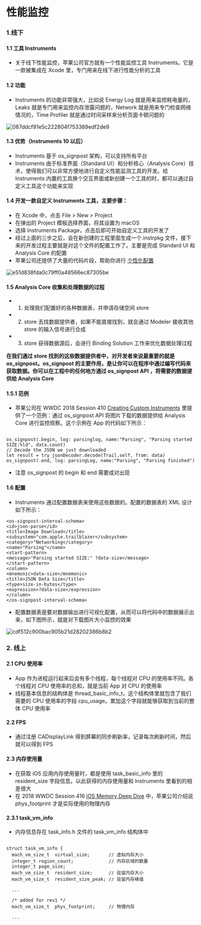 # 性能监控

### 1.线下


#### 1.1 工具 Instruments

* 关于线下性能监控，苹果公司官方就有一个性能监控工具 Instruments。它是一款被集成在 Xcode 里，专门用来在线下进行性能分析的工具

#### 1.2 功能

* Instruments 的功能非常强大，比如说 Energy Log 就是用来监控耗电量的，Leaks 就是专门用来监控内存泄露问题的，Network 就是用来专门检查网络情况的，Time Profiler 就是通过时间采样来分析页面卡顿问题的

![087ddcf91e5c222804f753389edf2de9](https://user-images.githubusercontent.com/17693976/211303095-1ab88055-406b-475a-bc4c-13608d9ccce9.png)

#### 1.3 优势（Instruments 10 以后）

* Instruments 基于 os_signpost 架构，可以支持所有平台
* Instruments 由于标准界面（Standard UI）和分析核心（Analysis Core）技术，使得我们可以非常方便地进行自定义性能监测工具的开发。给 Instruments 内置的工具换个交互界面或新创建一个工具的时，都可以通过自定义工具这个功能来实现

#### 1.4 开发一款自定义 Instruments 工具，主要步骤：

* 在 Xcode 中，点击 File > New > Project
* 在弹出的 Project 模板选择界面，将其设置为 macOS
* 选择 Instruments Package，点击后即可开始自定义工具的开发了
* 经过上面的三步之后，会在新创建的工程里面生成一个.instrpkg 文件，接下来的开发过程主要就是对这个文件的配置工作了。主要是完成 Standard UI 和 Analysis Core 的配置
* 苹果公司还提供了大量的代码片段，帮助你进行 [个性化配置](https://help.apple.com/instruments/developer/mac/current/)

![e51d838fda0c79ff0a48566ec87305be](https://user-images.githubusercontent.com/17693976/211303851-61742fcb-957d-4e1c-9648-3fb571531bbd.png)

#### 1.5 Analysis Core 收集和处理数据的过程

* 1. 处理我们配置好的各种数据表，并申请存储空间 store
* 2. store 去找数据提供者，如果不能直接找到，就会通过 Modeler 接收其他 store 的输入信号进行合成
* 3. store 获得数据源后，会进行 Binding Solution 工作来优化数据处理过程

**在我们通过 store 找到的这些数据提供者中，对开发者来说最重要的就是 os_signpost。os_signpost 的主要作用，是让你可以在程序中通过编写代码来获取数据。你可以在工程中的任何地方通过 os_signpost API ，将需要的数据提供给 Analysis Core**

#### 1.5.1 范例

* 苹果公司在 WWDC 2018 Session 410 [Creating Custom Instruments](https://developer.apple.com/videos/play/wwdc2018/410) 里提供了一个范例：通过 os_signpost API 将图片下载的数据提供给 Analysis Core 进行监控观察。这个示例在 App 的代码如下所示：

```

os_signpost(.begin, log: parsinglog, name:"Parsing", "Parsing started SIZE:%ld", data.count)
// Decode the JSON we just downloaded
let result = try jsonDecoder.decode(Trail.self, from: data)
os_signpost(.end, log: parsingLog, name:"Parsing", "Parsing finished")

```

* 注意 os_signpost 的 begin 和 end 需要成对出现

#### 1.6 配置

* Instruments 通过配置数据表来使用这些数据的。配置的数据表的 XML 设计如下所示：

```
<os-signpost-interval-schema>
<id>json-parse</id>
<title>Image Download</title>
<subsystem>"com.apple.trailblazer</subsystem>
<category>"Networking</category>
<name>"Parsing"</name>
<start-pattern>
<message>"Parsing started SIZE:" ?data-size</message> 
</start-pattern>
<column>
<mnemonic>data-size</mnemonic>
<title>JSON Data Size</title>
<type>size-in-bytes</type>
<expression>?data-size</expression>
</column>
</os-signpost-interval-schema>
```

* 配置数据表是要对数据输出进行可视化配置，从而可以将代码中的数据展示出来，如下图所示，就是对下载图片大小监控的效果

![cdf512c900bac905b21d28202386b8b2](https://user-images.githubusercontent.com/17693976/211306795-2bbf2f91-149e-4e0a-958d-901af0a13c54.png)


### 2. 线上


#### 2.1 CPU 使用率

* App 作为进程运行起来后会有多个线程，每个线程对 CPU 的使用率不同。各个线程对 CPU 使用率的总和，就是当前 App 对 CPU 的使用率
* 线程基本信息的结构体是 thread_basic_info_t，这个结构体里就包含了我们需要的 CPU 使用率的字段 cpu_usage。累加这个字段就能够获取到当前的整体 CPU 使用率

#### 2.2 FPS

* 通过注册 CADisplayLink 得到屏幕的同步刷新率，记录每次刷新时间，然后就可以得到 FPS

#### 2.3 内存使用量

* 在获取 iOS 应用内存使用量时，都是使用 task_basic_info 里的 resident_size 字段信息。以此获得的内存使用量和 Instruments 里看到的相差很大
* 在 2018 WWDC Session 416 [iOS Memory Deep Dive](https://developer.apple.com/videos/play/wwdc2018/416/) 中，苹果公司介绍说 phys_footprint 才是实际使用的物理内存

#### 2.3.1 task_vm_info

* 内存信息存在 task_info.h 文件的 task_vm_info 结构体中

```

struct task_vm_info {
  mach_vm_size_t  virtual_size;       // 虚拟内存大小
  integer_t region_count;             // 内存区域的数量
  integer_t page_size;
  mach_vm_size_t  resident_size;      // 驻留内存大小
  mach_vm_size_t  resident_size_peak; // 驻留内存峰值

  ...

  /* added for rev1 */
  mach_vm_size_t  phys_footprint;     // 物理内存

  ...
```
